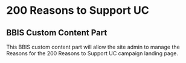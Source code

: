 # 200 Reasons to Support UC
## BBIS Custom Content Part
This BBIS custom content part will allow the site admin to manage the Reasons for the 200 Reasons to Support UC campaign landing page. 

[screenshot]: https://foundation.uc.edu/image/200-Reasons-table-manager-screenshot.png "200 Reasons to Support UC table manager screenshot"
